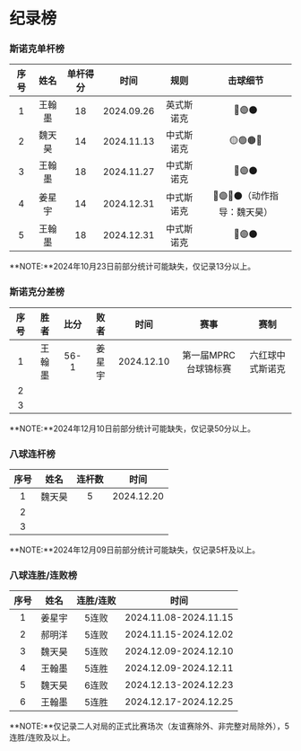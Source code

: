 # 纪录榜

### 斯诺克单杆榜

| 序号 | 姓名   | 单杆得分 | 时间      | 规则       | 击球细节     |
| :--: | :----: | :------: | :-------: | :------: | :---------: |
| 1    | 王翰墨 | 18       | 2024.09.26 | 英式斯诺克 | 🔵🟣⚫️   | 
| 2    | 魏天昊 | 14       | 2024.11.13 | 中式斯诺克 | 🟡🟢🟤🔵 |
| 3    | 王翰墨 | 18       | 2024.11.27 | 中式斯诺克 | 🔵🟣⚫️   |
| 4    | 姜星宇 | 14       | 2024.12.31 | 中式斯诺克 | 🔴🟣🔴⚫️（动作指导：魏天昊） |
| 5    | 王翰墨 | 18       | 2024.12.31 | 中式斯诺克 | 🔵🟣⚫️   |

**NOTE:**2024年10月23日前部分统计可能缺失，仅记录13分以上。

### 斯诺克分差榜

| 序号 |  胜者  | 比分 |  败者  |    时间    |         赛事         |       赛制       |
| :--: | :----: | :--: | :----: | :--------: | :------------------: | :--------------: |
|  1   | 王翰墨 | 56-1 | 姜星宇 | 2024.12.10 | 第一届MPRC台球锦标赛 | 六红球中式斯诺克 |
|  2   |        |      |        |            |                      |                  |
|  3   |        |      |        |            |                      |                  |

**NOTE:**2024年12月10日前部分统计可能缺失，仅记录50分以上。

### 八球连杆榜

| 序号 | 姓名   | 连杆数   | 时间        |
| :--: | :---: | :------: | :--------: |
| 1    | 魏天昊 |  5       | 2024.12.20 |
| 2    |       |          |            |
| 3    |       |          |            |

**NOTE:**2024年12月09日前部分统计可能缺失，仅记录5杆及以上。

### 八球连胜/连败榜

| 序号 | 姓名   | 连胜/连败 | 时间                  |
| :--: | :---: | :------: | :-------------------: |
| 1    | 姜星宇 | 5连败    | 2024.11.08-2024.11.15 |
| 2    | 郝明洋 | 5连败    | 2024.11.15-2024.12.02 |
| 3    | 魏天昊 | 5连败    | 2024.12.09-2024.12.10 |
| 4    | 王翰墨 | 5连胜    | 2024.12.09-2024.12.11 |
| 5    | 魏天昊 | 6连败    | 2024.12.13-2024.12.23 |
| 6    | 王翰墨 | 5连胜    | 2024.12.17-2024.12.25 |

**NOTE:**仅记录二人对局的正式比赛场次（友谊赛除外、非完整对局除外），5连胜/连败及以上。
